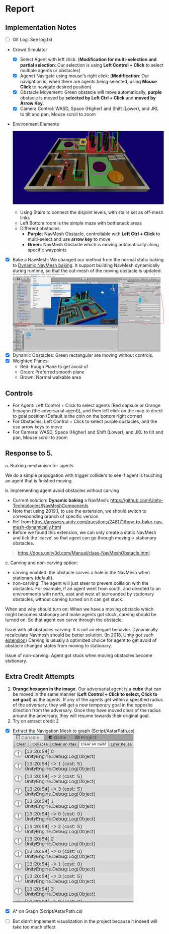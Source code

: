 # Report

## Implementation Notes

- [ ] Git Log: See log.txt

* Crowd Simulator

  * [x] Select Agent with left click: (**Modification for multi-selection and partial selection**: Our selection is using **Left Control + Click** to select multiple agents or obstacles)
  * [x] Agenet Navigate using mouse's right click: (**Modification**: Our navigation is, when there are agents being selected, using **Mouse Click** to navigate desired position)
  * [x] Obstacle Movement: Green obstacle will move automatically, **purple** obstacle is moved by **selected by Left Ctrl + Click** and **moved by Arrow Key**.
  * [x] Camera Control: WASD, Space (Higher) and Shift (Lower), and JKL to tilt and pan, Mouse scroll to zoom

* Environment Elements

  ![](./scene.png)

  * Using Stairs to connect the disjoint levels, with stairs set as off-mesh links
  * Left Bottom room is the simple maze with bottleneck areas
  * Different obstacles:
    * **Purple**: NavMesh Obstacle, controllable with **Left Ctrl + Click** to multi-select and use **arrow key** to move
    * **Green**: NavMesh Obstacle which is moving automatically along specific waypoints

- [x] Bake a NavMesh: We changed our method from the normal static baking to [Dynamic NavMesh baking]( https://github.com/Unity-Technologies/NavMeshComponents). It support building NavMesh dynamically during runtime, so that the cut-mesh of the moving obstacle is updated. ![](./NavMesh.png)
- [x] Dynamic Obstacles: Green rectangular are moving without controls.
- [x] Weighted Planes: 
  * Red: Rough Plane to get avoid of
  * Green: Preferred smooth plane
  * Brown: Normal walkable area

## Controls

* For Agent: Left Control + Click to select agents (Red capsule or Orange hexagon (the adversarial agent)), and then left click on the map to direct to goal position (Default is the coin on the bottom right corner)
* For Obstacles: Left Control + Click to select purple obstacles, and the use arrow keys to move
* For Camera: WASD, Space (Higher) and Shift (Lower), and JKL to tilt and pan, Mouse scroll to zoom

## Response to 5. 

a. Braking mechanism for agents

We do a simple propogation with trigger colliders to see if agent is touching an agent that is finished moving.

b. Implementing agent avoid obstacles without carving

* Current solution: **Dynamic baking** a NavMesh: https://github.com/Unity-Technologies/NavMeshComponents
* Note that using 2019.1, to use the extension, we should switch to corresponding branch of specific version
* Ref from https://answers.unity.com/questions/248171/how-to-bake-nav-mesh-dynamically.html
* Before we found this extension, we can only create a static NavMesh and tick the 'carve' so that agent can go through moving-> stationary obstacles.

> https://docs.unity3d.com/Manual/class-NavMeshObstacle.html

c. Carving and non-carving option:

* carving enabled:  the obstacle carves a hole in the NavMesh when stationary (default). 
* non-carving: The agent will just steer to prevent collision with the obstacles. For example, if an agent went from south, and directed to an environments with north, east and west all surrounded by stationary obstacles, without carving turned on it can get stuck. 

When and why should turn on: When we have a moving obstacle which might becomes stationary and make agents got stuck, carving should be turned on. So that agent can carve through the obstacle.

Issue with all obstacles carving: It is not an elegant behavior. Dynamically recalculate Navmesh should be better solution. (In 2018, Unity got such [extension](https://github.com/Unity-Technologies/NavMeshComponents)) Carving is usually a optimized choice for agent to get avoid of  obstacle changed states from moving to stationary. 

Issue of non-carving: Agent got stuck when moving obstacles become stationary. 

## Extra Credit Attempts

1. **Orange hexagon in the image.** Our adversarial agent is a **cube** that can be moved in the same manner (**Left Control + Click to select, Click to set goal**) as the agents.  If any of the agents get within a specified radius of the adversary, they will get a new temporary goal in the opposite direction from the adversary.  Once they have moved clear of the radius around the adversary, they will resume towards their original goal.
2. Try on extract credit 2

- [x] Extract the Navigation Mesh to graph (Script/AstarPath.cs)![](Mesh2Graph.png)
- [x] A* on Graph (Script/AstarPath.cs)
- [ ] But didn't implement visualization in the project because it indeed will take too much effect

